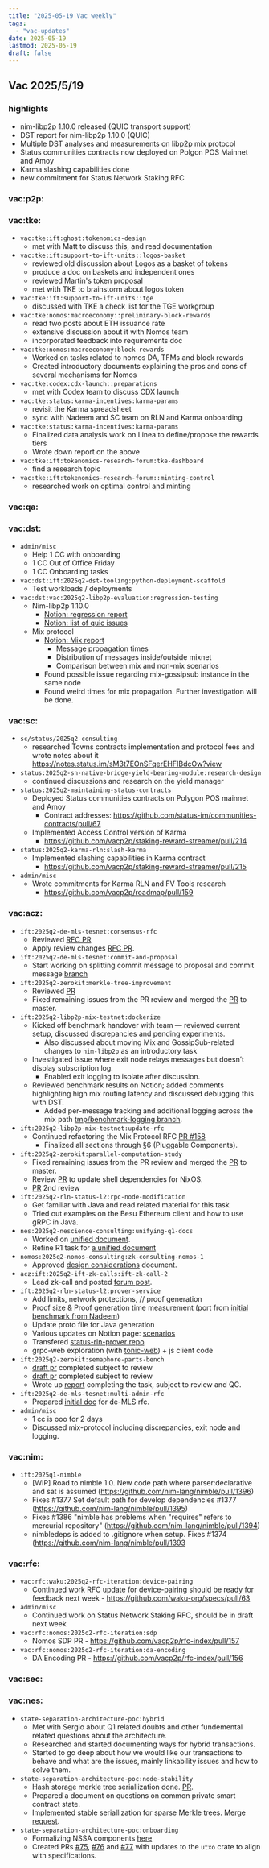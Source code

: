 ```yaml
---
title: "2025-05-19 Vac weekly"
tags:
  - "vac-updates"
date: 2025-05-19
lastmod: 2025-05-19
draft: false
---
```


## Vac 2025/5/19

### highlights
- nim-libp2p 1.10.0 released (QUIC transport support)
- DST report for nim-libp2p 1.10.0 (QUIC)
- Multiple DST analyses and measurements on libp2p mix protocol
- Status communities contracts now deployed on Polgon POS Mainnet and Amoy
- Karma slashing capabilities done
- new commitment for Status Network Staking RFC

### vac:p2p:

### vac:tke:
- `vac:tke:ift:ghost:tokenomics-design`
  - met with Matt to discuss this, and read documentation
- `vac:tke:ift:support-to-ift-units::logos-basket`
  - reviewed old discussion about Logos as a basket of tokens
  - produce a doc on baskets and independent ones
  - reviewed Martin's token proposal
  - met with TKE to brainstorm about logos token
- `vac:tke:ift:support-to-ift-units::tge`
  - discussed with TKE a check list for the TGE workgroup
- `vac:tke:nomos:macroeconomy::preliminary-block-rewards`
  - read two posts about ETH issuance rate
  - extensive discussion about it with Nomos team
  - incorporated feedback into requirements doc
- `vac:tke:nomos:macroeconomy:block-rewards`
  - Worked on tasks related to nomos DA, TFMs and block rewards
  - Created introductory documents explaining the pros and cons of several mechanisms for Nomos
- `vac:tke:codex:cdx-launch::preparations`
  - met with Codex team to discuss CDX launch
- `vac:tke:status:karma-incentives:karma-params`
  - revisit the Karma spreadsheet
  - sync with Nadeem and SC team on RLN and Karma onboarding
- `vac:tke:status:karma-incentives:karma-params`
  - Finalized data analysis work on Linea to define/propose the rewards tiers
  - Wrote down report on the above
- `vac:tke:ift:tokenomics-research-forum:tke-dashboard`
  - find a research topic
- `vac:tke:ift:tokenomics-research-forum::minting-control`
  - researched work on optimal control and minting

### vac:qa:

### vac:dst:
- `admin/misc`
    - Help 1 CC with onboarding
    - 1 CC Out of Office Friday
    - 1 CC Onboarding tasks
- `vac:dst:ift:2025q2-dst-tooling:python-deployment-scaffold`
    - Test workloads / deployments
- `vac:dst:vac:2025q2-libp2p-evaluation:regression-testing`
    - Nim-libp2p 1.10.0
        - [Notion: regression report](https://www.notion.so/Nim-libp2p-v1-10-0-regression-testing-May-2025-1f28f96fb65c80d58334f0c1a98ba23b)
        - [Notion: list of quic issues](https://www.notion.so/List-of-Issues-found-so-far-1ca8f96fb65c801b9c9ad4cceb16fa72)
    - Mix protocol
        - [Notion: Mix report](https://www.notion.so/Nim-libp2p-Mix-May-2025-1f38f96fb65c800a8466f68472e799db)
            - Message propagation times
            - Distribution of messages inside/outside mixnet
            - Comparison between mix and non-mix scenarios
        - Found possible issue regarding mix-gossipsub instance in the same node
        - Found weird times for mix propagation. Further investigation will be done.


### vac:sc:
- `sc/status/2025q2-consulting`
    - researched Towns contracts implementation and protocol fees and wrote notes about it https://notes.status.im/sM3t7EOnSFqerEHFIBdcOw?view
- `status:2025q2-sn-native-bridge-yield-bearing-module:research-design`
    - continued discussions and research on the yield manager
- `status:2025q2-maintaining-status-contracts`
    - Deployed Status communities contracts on Polygon POS mainnet and Amoy
        - Contract addresses: https://github.com/status-im/communities-contracts/pull/67
    - Implemented Access Control version of Karma
        - https://github.com/vacp2p/staking-reward-streamer/pull/214
- `status:2025q2-karma-rln:slash-karma`
    - Implemented slashing capabilities in Karma contract
        - https://github.com/vacp2p/staking-reward-streamer/pull/215
- `admin/misc`
    - Wrote commitments for Karma RLN and FV Tools research
        - https://github.com/vacp2p/roadmap/pull/159

### vac:acz:
- `ift:2025q2-de-mls-tesnet:consensus-rfc`
    - Reviewed [RFC PR](https://github.com/vacp2p/rfc-index/pull/142) 
    - Apply review changes [RFC PR](https://github.com/vacp2p/rfc-index/pull/142). 
- `ift:2025q2-de-mls-tesnet:commit-and-proposal`
    - Start working on splitting commit message to proposal and commit message [branch](https://github.com/vacp2p/de-mls/tree/feat_extract_proposal)
- `ift:2025q2-zerokit:merkle-tree-improvement`
    - Reviewed [PR](https://github.com/vacp2p/zerokit/pull/306)
  - Fixed remaining issues from the PR review and merged the [PR](https://github.com/vacp2p/zerokit/pull/306) to master.
- `ift:2025q2-libp2p-mix-testnet:dockerize`
    - Kicked off benchmark handover with team — reviewed current setup, discussed discrepancies and pending experiments.
        - Also discussed about moving Mix and GossipSub-related changes to `nim-libp2p` as an introductory task
    - Investigated issue where exit node relays messages but doesn’t display subscription log.
        - Enabled exit logging to isolate after discussion.
    - Reviewed benchmark results on Notion; added comments highlighting high mix routing latency and discussed debugging this with DST.
        - Added per-message tracking and additional logging across the mix path [tmp/benchmark-logging branch](https://github.com/vacp2p/mix/tree/tmp/benchmark-logging).
- `ift:2025q2-libp2p-mix-testnet:update-rfc`
    - Continued refactoring the Mix Protocol RFC [PR #158](https://github.com/vacp2p/rfc-index/pull/158)
        - Finalized all sections through §6 (Pluggable Components).
- `ift:2025q2-zerokit:parallel-computation-study`
  - Fixed remaining issues from the PR review and merged the [PR](https://github.com/vacp2p/zerokit/pull/296) to master.
  - Review [PR](https://github.com/vacp2p/zerokit/pull/302) to update shell dependencies for NixOS.
  - [PR](https://github.com/vacp2p/zerokit/pull/306) 2nd review
- `ift:2025q2-rln-status-l2:rpc-node-modification`
  - Get familiar with Java and read related material for this task
  - Tried out examples on the Besu Ethereum client and how to use gRPC in Java.
- `nes:2025q2-nescience-consulting:unifying-q1-docs`
    - Worked on [unified document](https://www.notion.so/nes-2025q2-nescience-consulting-unifying-q1-docs-1eb8f96fb65c80c78c53d78004827ebc).
    - Refine R1 task for [a unified document](https://www.notion.so/nes-2025q2-nescience-consulting-unifying-q1-docs-1eb8f96fb65c80c78c53d78004827ebc)
- `nomos:2025q2-nomos-consulting:zk-consulting-nomos-1`
    - Approved [design considerations](https://www.notion.so/Design-considerations-for-the-resilient-and-anonymous-communication-in-the-Blend-Network-1938f96fb65c802d9d36c3336b0260f8) document.
- `acz:ift:2025q2-ift-zk-calls:ift-zk-call-2`
    - Lead zk-call and posted [forum post](https://forum.vac.dev/t/fhe-and-snark/490).
- `ift:2025q2-rln-status-l2:prover-service`
    - Add limits, network protections, // proof generation
    - Proof size & Proof generation time measurement (port from [initial benchmark from Nadeem](https://github.com/nadeemb53/rln-benchmarking/blob/main/src/main.rs))
    - Update proto file for Java generation
    - Various updates on Notion page: [scenarios](https://www.notion.so/Status-RLN-v2-scenarios-1e68f96fb65c8067a907f5dc6e55f278)
    - Transfered [status-rln-prover repo](https://github.com/vacp2p/status-rln-prover)
    - grpc-web exploration (with [tonic-web](https://docs.rs/tonic-web/latest/tonic_web/)) + js client code
- `ift:2025q2-zerokit:semaphore-parts-bench`
  - [draft pr](https://github.com/vacp2p/zerokit/pull/305) completed subject to review
  - [draft pr](https://github.com/vacp2p/zerokit/pull/308) completed subject to review
  - Wrote up [report](https://github.com/vacp2p/zerokit/issues/17#issuecomment-2884697352) completing the task, subject to review and QC.
- `ift:2025q2-de-mls-tesnet:multi-admin-rfc` 
    - Prepared [initial doc](https://www.notion.so/de-MLS-RFC-draft-1f88f96fb65c8036911adb5a5c6b0de3) for de-MLS rfc.
- `admin/misc`
    - 1 cc is ooo for 2 days
    - Discussed mix-protocol including discrepancies, exit node and logging.  

### vac:nim:
- `ift:2025q1-nimble`
    - [WIP] Road to nimble 1.0. New code path where parser:declarative and sat is assumed (https://github.com/nim-lang/nimble/pull/1396) 
    - Fixes #1377 Set default path for develop dependencies #1377 (https://github.com/nim-lang/nimble/pull/1395)
    - Fixes #1386 "nimble has problems when "requires" refers to mercurial repository" (https://github.com/nim-lang/nimble/pull/1394)
    - nimbledeps is added to .gitignore when setup. Fixes #1374 (https://github.com/nim-lang/nimble/pull/1393

### vac:rfc:
- `vac:rfc:waku:2025q2-rfc-iteration:device-pairing`
    - Continued work RFC update for device-pairing should be ready for feedback next week - https://github.com/waku-org/specs/pull/63
- `admin/misc`
    - Continued work on Status Network Staking RFC, should be in draft next week
- `vac:rfc:nomos:2025q2-rfc-iteration:sdp`
    - Nomos SDP PR - https://github.com/vacp2p/rfc-index/pull/157
- `vac:rfc:nomos:2025q2-rfc-iteration:da-encoding`
    - DA Encoding PR - https://github.com/vacp2p/rfc-index/pull/156

### vac:sec:

### vac:nes:
- `state-separation-architecture-poc:hybrid`
    - Met with Sergio about Q1 related doubts and other fundemental related questions about the architecture.
    - Researched and started documenting ways for hybrid transactions.
    - Started to go deep about how we would like our transactions to behave and what are the issues, mainly linkability issues and how to solve them.
- `state-separation-architecture-poc:node-stability`
    - Hash storage merkle tree seriallization done. [PR](https://github.com/vacp2p/nescience-testnet/pull/74).
    - Prepared a document on questions on common private smart contract state.
    - Implemented stable seriallization for sparse Merkle trees. [Merge request](https://github.com/vacp2p/nescience-testnet/pull/73).
- `state-separation-architecture-poc:onboarding`
    - Formalizing NSSA components [here](https://notes.status.im/oA-hDDEdQCuiZNHNPA3e8w?view)
    - Created PRs [#75](https://github.com/vacp2p/nescience-testnet/pull/75), [#76](https://github.com/vacp2p/nescience-testnet/pull/76) and [#77](https://github.com/vacp2p/nescience-testnet/pull/77) with updates to the `utxo` crate to align with specifications.

